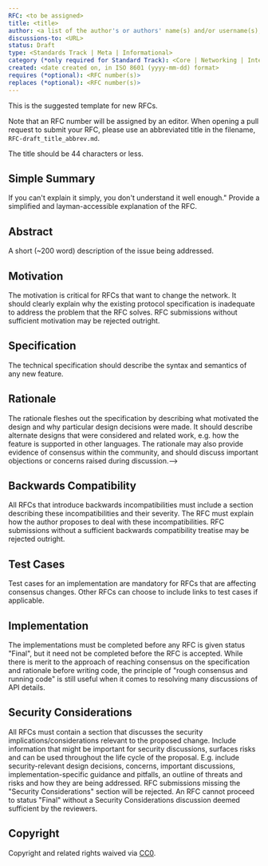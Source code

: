 ```yaml
---
RFC: <to be assigned>
title: <title>
author: <a list of the author's or authors' name(s) and/or username(s), or name(s) and email(s), e.g. (use with the parentheses or triangular brackets): FirstName LastName (@GitHubUsername), FirstName LastName <foo@bar.com>, FirstName (@GitHubUsername) and GitHubUsername (@GitHubUsername)>
discussions-to: <URL>
status: Draft
type: <Standards Track | Meta | Informational>
category (*only required for Standard Track): <Core | Networking | Interface | ERC>
created: <date created on, in ISO 8601 (yyyy-mm-dd) format>
requires (*optional): <RFC number(s)>
replaces (*optional): <RFC number(s)>
---
```


<!--You can leave these HTML comments in your merged RFC and delete the visible duplicate text guides, they will not appear and may be helpful to refer to if you edit it again. This is the suggested template for new RFCs. Note that an RFC number will be assigned by an editor. When opening a pull request to submit your RFC, please use an abbreviated title in the filename, `RFC-draft_title_abbrev.md`. The title should be 44 characters or less.-->

This is the suggested template for new RFCs.

Note that an RFC number will be assigned by an editor. When opening a pull request to submit your RFC, please use an abbreviated title in the filename, `RFC-draft_title_abbrev.md`.

The title should be 44 characters or less.

## Simple Summary

<!--"If you can't explain it simply, you don't understand it well enough." Provide a simplified and layman-accessible explanation of the RFC.-->

If you can't explain it simply, you don't understand it well enough." Provide a simplified and layman-accessible explanation of the RFC.

## Abstract

<!--A short (~200 word) description of the issue being addressed.-->

A short (~200 word) description of the issue being addressed.

## Motivation

<!--The motivation is critical for RFCs that want to change anything network related. It should clearly explain why the existing protocol specification is inadequate to address the problem that the RFC solves. RFC submissions without sufficient motivation may be rejected outright.-->

The motivation is critical for RFCs that want to change the network. It should clearly explain why the existing protocol specification is inadequate to address the problem that the RFC solves. RFC submissions without sufficient motivation may be rejected outright.

## Specification

<!--The technical specification should describe the syntax and semantics of any new feature.-->

The technical specification should describe the syntax and semantics of any new feature.

## Rationale

<!--The rationale fleshes out the specification by describing what motivated the design and why particular design decisions were made. It should describe alternate designs that were considered and related work, e.g. how the feature is supported in other languages. The rationale may also provide evidence of consensus within the community, and should discuss important objections or concerns raised during discussion.-->

The rationale fleshes out the specification by describing what motivated the design and why particular design decisions were made. It should describe alternate designs that were considered and related work, e.g. how the feature is supported in other languages. The rationale may also provide evidence of consensus within the community, and should discuss important objections or concerns raised during discussion.-->

## Backwards Compatibility

<!--All RFCs that introduce backwards incompatibilities must include a section describing these incompatibilities and their severity. The RFC must explain how the author proposes to deal with these incompatibilities. RFC submissions without a sufficient backwards compatibility treatise may be rejected outright.-->

All RFCs that introduce backwards incompatibilities must include a section describing these incompatibilities and their severity. The RFC must explain how the author proposes to deal with these incompatibilities. RFC submissions without a sufficient backwards compatibility treatise may be rejected outright.

## Test Cases

<!--Test cases for an implementation are mandatory for RFCs that are affecting consensus changes. Other RFCs can choose to include links to test cases if applicable.-->

Test cases for an implementation are mandatory for RFCs that are affecting consensus changes. Other RFCs can choose to include links to test cases if applicable.

## Implementation

<!--The implementations must be completed before any RFC is given status "Final", but it need not be completed before the RFC is accepted. While there is merit to the approach of reaching consensus on the specification and rationale before writing code, the principle of "rough consensus and running code" is still useful when it comes to resolving many discussions of API details.-->

The implementations must be completed before any RFC is given status "Final", but it need not be completed before the RFC is accepted. While there is merit to the approach of reaching consensus on the specification and rationale before writing code, the principle of "rough consensus and running code" is still useful when it comes to resolving many discussions of API details.

## Security Considerations

<!--All RFCs must contain a section that discusses the security implications/considerations relevant to the proposed change. Include information that might be important for security discussions, surfaces risks and can be used throughout the life cycle of the proposal. E.g. include security-relevant design decisions, concerns, important discussions, implementation-specific guidance and pitfalls, an outline of threats and risks and how they are being addressed. RFC submissions missing the "Security Considerations" section will be rejected. An RFC cannot proceed to status "Final" without a Security Considerations discussion deemed sufficient by the reviewers.-->

All RFCs must contain a section that discusses the security implications/considerations relevant to the proposed change. Include information that might be important for security discussions, surfaces risks and can be used throughout the life cycle of the proposal. E.g. include security-relevant design decisions, concerns, important discussions, implementation-specific guidance and pitfalls, an outline of threats and risks and how they are being addressed. RFC submissions missing the "Security Considerations" section will be rejected. An RFC cannot proceed to status "Final" without a Security Considerations discussion deemed sufficient by the reviewers.

## Copyright

Copyright and related rights waived via [CC0](https://creativecommons.org/publicdomain/zero/1.0/).
